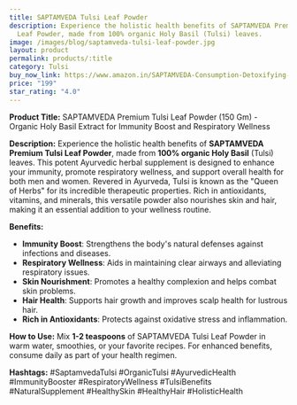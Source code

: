 ```yaml
---
title: SAPTAMVEDA Tulsi Leaf Powder
description: Experience the holistic health benefits of SAPTAMVEDA Premium Tulsi
  Leaf Powder, made from 100% organic Holy Basil (Tulsi) leaves.
image: /images/blog/saptamveda-tulsi-leaf-powder.jpg
layout: product
permalink: products/:title
category: Tulsi
buy_now_link: https://www.amazon.in/SAPTAMVEDA-Consumption-Detoxifying-Cleansing-Immunity/dp/B08KHQCLPR/ref=sr_1_38?crid=1WSOVR85O2K5K&tag=ayushmonk-21
price: "199"
star_rating: "4.0"
---
```

**Product Title:** SAPTAMVEDA Premium Tulsi Leaf Powder (150 Gm) - Organic Holy Basil Extract for Immunity Boost and Respiratory Wellness

**Description:**
Experience the holistic health benefits of **SAPTAMVEDA Premium Tulsi Leaf Powder**, made from **100% organic Holy Basil** (Tulsi) leaves. This potent Ayurvedic herbal supplement is designed to enhance your immunity, promote respiratory wellness, and support overall health for both men and women. Revered in Ayurveda, Tulsi is known as the "Queen of Herbs" for its incredible therapeutic properties. Rich in antioxidants, vitamins, and minerals, this versatile powder also nourishes skin and hair, making it an essential addition to your wellness routine.

**Benefits:**
- **Immunity Boost**: Strengthens the body's natural defenses against infections and diseases.
- **Respiratory Wellness**: Aids in maintaining clear airways and alleviating respiratory issues.
- **Skin Nourishment**: Promotes a healthy complexion and helps combat skin problems.
- **Hair Health**: Supports hair growth and improves scalp health for lustrous hair.
- **Rich in Antioxidants**: Protects against oxidative stress and inflammation.

**How to Use:**
Mix **1-2 teaspoons** of SAPTAMVEDA Tulsi Leaf Powder in warm water, smoothies, or your favorite recipes. For enhanced benefits, consume daily as part of your health regimen.

**Hashtags:**
#SaptamvedaTulsi #OrganicTulsi #AyurvedicHealth #ImmunityBooster #RespiratoryWellness #TulsiBenefits #NaturalSupplement #HealthySkin #HealthyHair #HolisticHealth
